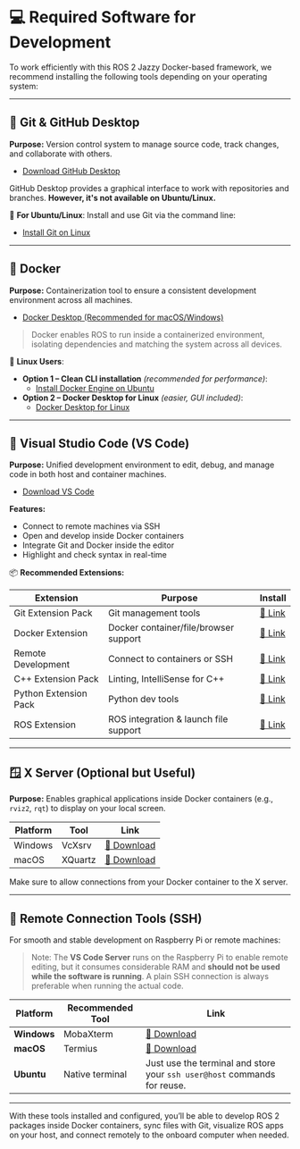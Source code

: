 # 💻 Required Software for Development

To work efficiently with this ROS 2 Jazzy Docker-based framework, we recommend installing the following tools depending on your operating system:

---

## 🐙 Git & GitHub Desktop

**Purpose:** Version control system to manage source code, track changes, and collaborate with others.

- [Download GitHub Desktop](https://desktop.github.com/download/)

GitHub Desktop provides a graphical interface to work with repositories and branches. **However, it's not available on Ubuntu/Linux.**

🔧 **For Ubuntu/Linux**: Install and use Git via the command line:

- [Install Git on Linux](https://git-scm.com/downloads/linux)

---

## 🐳 Docker

**Purpose:** Containerization tool to ensure a consistent development environment across all machines.

- [Docker Desktop (Recommended for macOS/Windows)](https://www.docker.com/products/docker-desktop/)

> Docker enables ROS to run inside a containerized environment, isolating dependencies and matching the system across all devices.

🔧 **Linux Users**:

- **Option 1 – Clean CLI installation** *(recommended for performance)*:
  - [Install Docker Engine on Ubuntu](https://docs.docker.com/engine/install/ubuntu/)
- **Option 2 – Docker Desktop for Linux** *(easier, GUI included)*:
  - [Docker Desktop for Linux](https://docs.docker.com/desktop/install/linux/)

---

## 🧠 Visual Studio Code (VS Code)

**Purpose:** Unified development environment to edit, debug, and manage code in both host and container machines.

- [Download VS Code](https://code.visualstudio.com/download)

**Features:**
- Connect to remote machines via SSH
- Open and develop inside Docker containers
- Integrate Git and Docker inside the editor
- Highlight and check syntax in real-time

📦 **Recommended Extensions:**

| Extension | Purpose | Install |
|----------|---------|---------|
| Git Extension Pack | Git management tools | [🔗 Link](https://marketplace.visualstudio.com/items?itemName=donjayamanne.git-extension-pack) |
| Docker Extension | Docker container/file/browser support | [🔗 Link](https://marketplace.visualstudio.com/items?itemName=formulahendry.docker-extension-pack) |
| Remote Development | Connect to containers or SSH | [🔗 Link](https://marketplace.visualstudio.com/items?itemName=ms-vscode-remote.vscode-remote-extensionpack) |
| C++ Extension Pack | Linting, IntelliSense for C++ | [🔗 Link](https://marketplace.visualstudio.com/items?itemName=ms-vscode.cpptools-extension-pack) |
| Python Extension Pack | Python dev tools | [🔗 Link](https://marketplace.visualstudio.com/items?itemName=donjayamanne.python-extension-pack) |
| ROS Extension | ROS integration & launch file support | [🔗 Link](https://marketplace.visualstudio.com/items?itemName=ms-iot.vscode-ros) |

---

## 🪟 X Server (Optional but Useful)

**Purpose:** Enables graphical applications inside Docker containers (e.g., `rviz2`, `rqt`) to display on your local screen.

| Platform | Tool | Link |
|----------|------|------|
| Windows | VcXsrv | [🔗 Download](https://sourceforge.net/projects/vcxsrv/) |
| macOS   | XQuartz | [🔗 Download](https://www.xquartz.org/) |

Make sure to allow connections from your Docker container to the X server.

---

## 🔐 Remote Connection Tools (SSH)

For smooth and stable development on Raspberry Pi or remote machines:

> Note: The **VS Code Server** runs on the Raspberry Pi to enable remote editing, but it consumes considerable RAM and **should not be used while the software is running**. A plain SSH connection is always preferable when running the actual code.

| Platform | Recommended Tool | Link |
|----------|------------------|------|
| **Windows** | MobaXterm | [🔗 Download](https://mobaxterm.mobatek.net/) |
| **macOS** | Termius | [🔗 Download](https://termius.com/download/macos) |
| **Ubuntu** | Native terminal | Just use the terminal and store your `ssh user@host` commands for reuse. |

---

With these tools installed and configured, you’ll be able to develop ROS 2 packages inside Docker containers, sync files with Git, visualize ROS apps on your host, and connect remotely to the onboard computer when needed.
